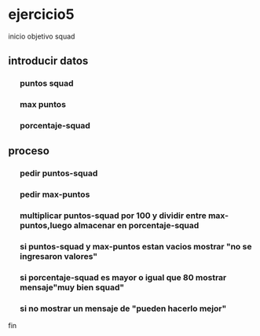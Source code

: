 # ejercicio5
 
 inicio objetivo squad
 
 ## introducir datos
 <ul>
<h3>puntos squad</h3> 
<h3>max puntos</h3>
<h3>porcentaje-squad</h3>
 </ul>
 
 ## proceso
 <ul>
 <h3>pedir puntos-squad</h3>
 <h3>pedir max-puntos</h3>
 <h3>multiplicar puntos-squad por 100 y dividir entre max-puntos,luego almacenar en porcentaje-squad</h3>
 <h3>si puntos-squad y max-puntos estan vacios mostrar "no se ingresaron valores"</h3>
 <h3>si porcentaje-squad es mayor o igual que 80 mostrar mensaje"muy bien squad"</h3>
 <h3>si no mostrar un mensaje de "pueden hacerlo mejor"</h3>
 </ul>
 
 
 fin
